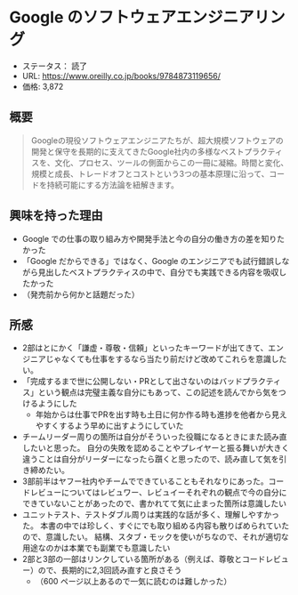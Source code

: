 # Google のソフトウェアエンジニアリング

- ステータス： 読了
- URL: https://www.oreilly.co.jp/books/9784873119656/
- 価格: 3,872

## 概要

> Googleの現役ソフトウェアエンジニアたちが、超大規模ソフトウェアの開発と保守を長期的に支えてきたGoogle社内の多様なベストプラクティスを、文化、プロセス、ツールの側面からこの一冊に凝縮。時間と変化、規模と成長、トレードオフとコストという3つの基本原理に沿って、コードを持続可能にする方法論を紐解きます。

## 興味を持った理由

- Google での仕事の取り組み方や開発手法と今の自分の働き方の差を知りたかった
- 「Google だからできる」ではなく、Google のエンジニアでも試行錯誤しながら見出したベストプラクティスの中で、自分でも実践できる内容を吸収したかった
- （発売前から何かと話題だった）

## 所感

- 2部はとにかく「謙虚・尊敬・信頼」といったキーワードが出てきて、エンジニアじゃなくても仕事をするなら当たり前だけど改めてこれらを意識したい。
- 「完成するまで世に公開しない・PRとして出さないのはバッドプラクティス」という観点は完璧主義な自分にもあって、この記述を読んでから気をつけるようにした
  - 年始からは仕事でPRを出す時も土日に何か作る時も進捗を他者から見えやすくするよう早めに出すようにしていた
- チームリーダー周りの箇所は自分がそういった役職になるときにまた読み直したいと思った。
  自分の失敗を認めることやプレイヤーと振る舞いが大きく違うことは自分がリーダーになったら躓くと思ったので、読み直して気を引き締めたい。
- 3部前半はヤフー社内やチームでできていることもそれなりにあった。コードレビューについてはレビュワー、レビュイーそれぞれの観点で今の自分にできていないことがあったので、書かれてて気に止まった箇所は意識したい
- ユニットテスト、テストダブル周りは実践的な話が多く、理解しやすかった。
  本書の中では珍しく、すぐにでも取り組める内容も散りばめられていたので、意識したい。
  結構、スタブ・モックを使いがちなので、それが適切な用途なのかは本業でも副業でも意識したい
- 2部と3部の一部はリンクしている箇所がある（例えば、尊敬とコードレビュー）ので、長期的に2,3回読み直すと良さそう
  - （600 ページ以上あるので一気に読むのは難しかった）
